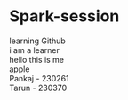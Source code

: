 # Spark-session
learning Github
<br>
i am a learner
<br>
hello this is me
<br>
apple
<br>
Pankaj - 230261
<br>
Tarun - 230370